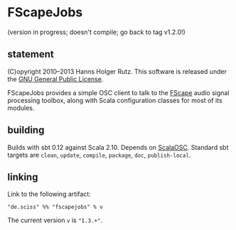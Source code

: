 # FScapeJobs

(version in progress; doesn't compile; go back to tag v1.2.0!)

## statement

(C)opyright 2010&ndash;2013 Hanns Holger Rutz. This software is released under the [GNU General Public License](http://github.com/Sciss/FScapeJobs/blob/master/LICENSE).

FScapeJobs provides a simple OSC client to talk to the [FScape](http://sourceforge.net/projects/fscape/) audio signal processing toolbox, along with Scala configuration classes for most of its modules.

## building

Builds with sbt 0.12 against Scala 2.10. Depends on [ScalaOSC](http://github.com/Sciss/ScalaOSC). Standard sbt targets are `clean`, `update`, `compile`, `package`, `doc`, `publish-local`.

## linking

Link to the following artifact:

    "de.sciss" %% "fscapejobs" % v

The current version `v` is `"1.3.+"`.
